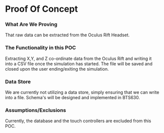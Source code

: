 # Proof Of Concept

### What Are We Proving  
That raw data can be extracted from the Oculus Rift Headset.

### The Functionality in this POC  
Extracting X,Y, and Z co-ordinate data from the Oculus Rift and writing it into a CSV file once the simulation has started.  The file will be saved and closed upon the user ending/exiting the simulation.

### Data Store  
We are currently not utilizing a data store, simply ensuring that we can write into a file.  Schema's will be designed and implemented in BTS630.

### Assumptions/Exclusions

Currently, the database and the touch controllers are excluded from this POC.
